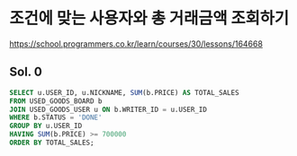 # 조건에 맞는 사용자와 총 거래금액 조회하기
https://school.programmers.co.kr/learn/courses/30/lessons/164668

## Sol. 0
```sql
SELECT u.USER_ID, u.NICKNAME, SUM(b.PRICE) AS TOTAL_SALES
FROM USED_GOODS_BOARD b
JOIN USED_GOODS_USER u ON b.WRITER_ID = u.USER_ID
WHERE b.STATUS = 'DONE'
GROUP BY u.USER_ID
HAVING SUM(b.PRICE) >= 700000
ORDER BY TOTAL_SALES;
```